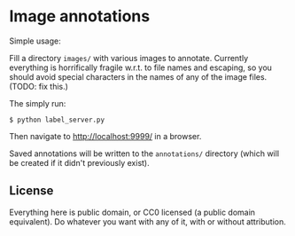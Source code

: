 # Image annotations

Simple usage:

Fill a directory `images/` with various images to annotate.
Currently everything is horrifically fragile w.r.t. to file names and escaping, so you should avoid special characters in the names of any of the image files. (TODO: fix this.)

The simply run:

```
$ python label_server.py
```

Then navigate to [http://localhost:9999/](http://localhost:9999) in a browser.

Saved annotations will be written to the `annotations/` directory (which will be created if it didn't previously exist).

## License

Everything here is public domain, or CC0 licensed (a public domain equivalent).
Do whatever you want with any of it, with or without attribution.

